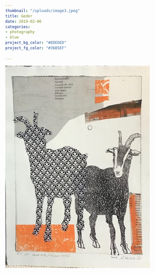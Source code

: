 ```yaml
---
thumbnail: "/uploads/image3.jpeg"
title: Geder
date: 2019-02-06
categories:
- photography
- blue
project_bg_color: "#EDEDED"
project_fg_color: "#36B5EF"

---
```

![](/uploads/image3.jpeg)